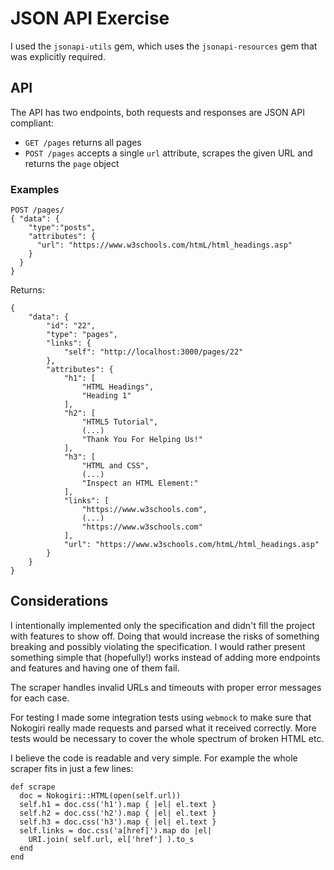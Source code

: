 # JSON API Exercise

I used the `jsonapi-utils` gem, which uses the `jsonapi-resources` gem that was explicitly required.

## API

The API has two endpoints, both requests and responses are JSON API compliant:
- `GET /pages` returns all pages
- `POST /pages` accepts a single `url` attribute, scrapes the given URL and returns the `page` object

### Examples

```
POST /pages/
{ "data": {
    "type":"posts",
    "attributes": {
      "url": "https://www.w3schools.com/htmL/html_headings.asp"
    }
  }
}
```

Returns:
```
{
    "data": {
        "id": "22",
        "type": "pages",
        "links": {
            "self": "http://localhost:3000/pages/22"
        },
        "attributes": {
            "h1": [
                "HTML Headings",
                "Heading 1"
            ],
            "h2": [
                "HTML5 Tutorial",
                (...)
                "Thank You For Helping Us!"
            ],
            "h3": [
                "HTML and CSS",
                (...)
                "Inspect an HTML Element:"
            ],
            "links": [
                "https://www.w3schools.com",
                (...)
                "https://www.w3schools.com"
            ],
            "url": "https://www.w3schools.com/htmL/html_headings.asp"
        }
    }
}
```

## Considerations

I intentionally implemented only the specification and didn't fill the project with features to show off. Doing that would increase the risks of something breaking and possibly violating the specification. I would rather present something simple that (hopefully!) works instead of adding more endpoints and features and having one of them fail.

The scraper handles invalid URLs and timeouts with proper error messages for each case.

For testing I made some integration tests using `webmock` to make sure that Nokogiri really made requests and parsed what it received correctly. More tests would be necessary to cover the whole spectrum of broken HTML etc.

I believe the code is readable and very simple. For example the whole scraper fits in just a few lines:
```
def scrape
  doc = Nokogiri::HTML(open(self.url))
  self.h1 = doc.css('h1').map { |el| el.text }
  self.h2 = doc.css('h2').map { |el| el.text }
  self.h3 = doc.css('h3').map { |el| el.text }
  self.links = doc.css('a[href]').map do |el|
    URI.join( self.url, el['href'] ).to_s
  end
end
```
